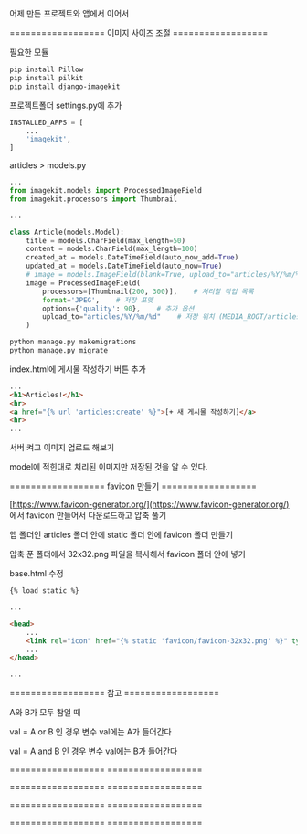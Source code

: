 



어제 만든 프로젝트와 앱에서 이어서



================== 이미지 사이즈 조절 ==================



필요한 모듈

```bash
pip install Pillow
pip install pilkit
pip install django-imagekit
```



프로젝트폴더 settings.py에 추가

```python
INSTALLED_APPS = [
    ...
    'imagekit',
]
```



articles > models.py

```python
...
from imagekit.models import ProcessedImageField
from imagekit.processors import Thumbnail

...

class Article(models.Model):
    title = models.CharField(max_length=50)
    content = models.CharField(max_length=100)
    created_at = models.DateTimeField(auto_now_add=True)
    updated_at = models.DateTimeField(auto_now=True)
    # image = models.ImageField(blank=True, upload_to="articles/%Y/%m/%d")    # ImageField는 pillow 필수
    image = ProcessedImageField(
        processors=[Thumbnail(200, 300)],    # 처리할 작업 목록
        format='JPEG',    # 저장 포맷
        options={'quality': 90},    # 추가 옵션
        upload_to="articles/%Y/%m/%d"    # 저장 위치 (MEDIA_ROOT/articles/images)
    )
```



```bash
python manage.py makemigrations
python manage.py migrate
```



index.html에 게시물 작성하기 버튼 추가

```html
...
<h1>Articles!</h1>
<hr>
<a href="{% url 'articles:create' %}">[+ 새 게시물 작성하기]</a>
<hr>
...
```



서버 켜고 이미지 업로드 해보기

model에 적힌대로 처리된 이미지만 저장된 것을 알 수 있다.





================== favicon 만들기 ==================

[https://www.favicon-generator.org/](https://www.favicon-generator.org/) 에서 favicon 만들어서 다운로드하고 압축 풀기

앱 폴더인 articles 폴더 안에 static 폴더 안에 favicon 폴더 만들기

압축 푼 폴더에서 32x32.png 파일을 복사해서 favicon 폴더 안에 넣기

base.html 수정

```html
{% load static %}

...

<head>
    ...
    <link rel="icon" href="{% static 'favicon/favicon-32x32.png' %}" type="image/png">
    ...
</head>

...
```



================== 참고 ==================

A와 B가 모두 참일 때

val = A or B 인 경우 변수 val에는 A가 들어간다

val = A and B 인 경우 변수 val에는 B가 들어간다



























==================  ==================

























==================  ==================























==================  ==================

















==================  ==================





















































































































































































